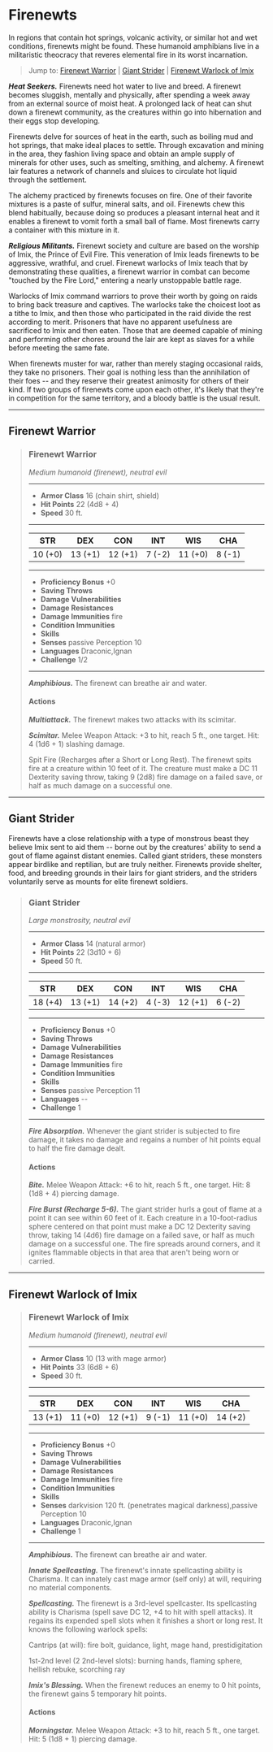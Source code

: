 # Firenewts
In regions that contain hot springs, volcanic activity, or similar hot and wet conditions, firenewts might be found. These humanoid amphibians live in a militaristic theocracy that reveres elemental fire in its worst incarnation.

> Jump to: [Firenewt Warrior](#firenewt-warrior) | [Giant Strider](#giant-strider) | [Firenewt Warlock of Imix](#firenewt-warlock-of-imix)

***Heat Seekers.*** Firenewts need hot water to live and breed. A firenewt becomes sluggish, mentally and physically, after spending a week away from an external source of moist heat. A prolonged lack of heat can shut down a firenewt community, as the creatures within go into hibernation and their eggs stop developing.

Firenewts delve for sources of heat in the earth, such as boiling mud and hot springs, that make ideal places to settle. Through excavation and mining in the area, they fashion living space and obtain an ample supply of minerals for other uses, such as smelting, smithing, and alchemy. A firenewt lair features a network of channels and sluices to circulate hot liquid through the settlement.

The alchemy practiced by firenewts focuses on fire. One of their favorite mixtures is a paste of sulfur, mineral salts, and oil. Firenewts chew this blend habitually, because doing so produces a pleasant internal heat and it enables a firenewt to vomit forth a small ball of flame. Most firenewts carry a container with this mixture in it.

***Religious Militants.*** Firenewt society and culture are based on the worship of Imix, the Prince of Evil Fire. This veneration of Imix leads firenewts to be aggressive, wrathful, and cruel. Firenewt warlocks of Imix teach that by demonstrating these qualities, a firenewt warrior in combat can become "touched by the Fire Lord," entering a nearly unstoppable battle rage.

Warlocks of Imix command warriors to prove their worth by going on raids to bring back treasure and captives. The warlocks take the choicest loot as a tithe to Imix, and then those who participated in the raid divide the rest according to merit. Prisoners that have no apparent usefulness are sacrificed to Imix and then eaten. Those that are deemed capable of mining and performing other chores around the lair are kept as slaves for a while before meeting the same fate.

When firenewts muster for war, rather than merely staging occasional raids, they take no prisoners. Their goal is nothing less than the annihilation of their foes -- and they reserve their greatest animosity for others of their kind. If two groups of firenewts come upon each other, it's likely that they're in competition for the same territory, and a bloody battle is the usual result.

---

## Firenewt Warrior

>### Firenewt Warrior
>*Medium humanoid (firenewt), neutral evil*
>___
>- **Armor Class** 16 (chain shirt, shield)
>- **Hit Points** 22 (4d8 + 4)
>- **Speed** 30 ft.
>___
>|**STR**|**DEX**|**CON**|**INT**|**WIS**|**CHA**|
>|:---:|:---:|:---:|:---:|:---:|:---:|
>|10 (+0)|13 (+1)|12 (+1)|7 (-2)|11 (+0)|8 (-1)|
>
>___
>- **Proficiency Bonus** +0
>- **Saving Throws** 
>- **Damage Vulnerabilities** 
>- **Damage Resistances** 
>- **Damage Immunities** fire
>- **Condition Immunities** 
>- **Skills** 
>- **Senses** passive Perception 10
>- **Languages** Draconic,Ignan
>- **Challenge** 1/2
>___
>***Amphibious.*** The firenewt can breathe air and water.
>
>#### Actions
>***Multiattack.*** The firenewt makes two attacks with its scimitar.
>
>***Scimitar.*** Melee Weapon Attack: +3 to hit, reach 5 ft., one target. Hit: 4 (1d6 + 1) slashing damage.
>
>Spit Fire (Recharges after a Short or Long Rest). The firenewt spits fire at a creature within 10 feet of it. The creature must make a DC 11 Dexterity saving throw, taking 9 (2d8) fire damage on a failed save, or half as much damage on a successful one.
>

---

## Giant Strider
Firenewts have a close relationship with a type of monstrous beast they believe Imix sent to aid them -- borne out by the creatures' ability to send a gout of flame against distant enemies. Called giant striders, these monsters appear birdlike and reptilian, but are truly neither. Firenewts provide shelter, food, and breeding grounds in their lairs for giant striders, and the striders voluntarily serve as mounts for elite firenewt soldiers.

>### Giant Strider
>*Large monstrosity, neutral evil*
>___
>- **Armor Class** 14 (natural armor)
>- **Hit Points** 22 (3d10 + 6)
>- **Speed** 50 ft.
>___
>|**STR**|**DEX**|**CON**|**INT**|**WIS**|**CHA**|
>|:---:|:---:|:---:|:---:|:---:|:---:|
>|18 (+4)|13 (+1)|14 (+2)|4 (-3)|12 (+1)|6 (-2)|
>
>___
>- **Proficiency Bonus** +0
>- **Saving Throws** 
>- **Damage Vulnerabilities** 
>- **Damage Resistances** 
>- **Damage Immunities** fire
>- **Condition Immunities** 
>- **Skills** 
>- **Senses** passive Perception 11
>- **Languages** --
>- **Challenge** 1
>___
>***Fire Absorption.*** Whenever the giant strider is subjected to fire damage, it takes no damage and regains a number of hit points equal to half the fire damage dealt.
>
>#### Actions
>***Bite.*** Melee Weapon Attack: +6 to hit, reach 5 ft., one target. Hit: 8 (1d8 + 4) piercing damage.
>
>***Fire Burst (Recharge 5-6).*** The giant strider hurls a gout of flame at a point it can see within 60 feet of it. Each creature in a 10-foot-radius sphere centered on that point must make a DC 12 Dexterity saving throw, taking 14 (4d6) fire damage on a failed save, or half as much damage on a successful one. The fire spreads around corners, and it ignites flammable objects in that area that aren't being worn or carried.
>

---

## Firenewt Warlock of Imix

>### Firenewt Warlock of Imix
>*Medium humanoid (firenewt), neutral evil*
>___
>- **Armor Class** 10 (13 with mage armor)
>- **Hit Points** 33 (6d8 + 6)
>- **Speed** 30 ft.
>___
>|**STR**|**DEX**|**CON**|**INT**|**WIS**|**CHA**|
>|:---:|:---:|:---:|:---:|:---:|:---:|
>|13 (+1)|11 (+0)|12 (+1)|9 (-1)|11 (+0)|14 (+2)|
>
>___
>- **Proficiency Bonus** +0
>- **Saving Throws** 
>- **Damage Vulnerabilities** 
>- **Damage Resistances** 
>- **Damage Immunities** fire
>- **Condition Immunities** 
>- **Skills** 
>- **Senses** darkvision 120 ft. (penetrates magical darkness),passive Perception 10
>- **Languages** Draconic,Ignan
>- **Challenge** 1
>___
>***Amphibious.*** The firenewt can breathe air and water.
>
>***Innate Spellcasting.*** The firenewt's innate spellcasting ability is Charisma. It can innately cast mage armor (self only) at will, requiring no material components.
>
>***Spellcasting.*** The firenewt is a 3rd-level spellcaster. Its spellcasting ability is Charisma (spell save DC 12, +4 to hit with spell attacks). It regains its expended spell slots when it finishes a short or long rest. It knows the following warlock spells:
>
>Cantrips (at will): fire bolt, guidance, light, mage hand, prestidigitation
>
>1st-2nd level (2 2nd-level slots): burning hands, flaming sphere, hellish rebuke, scorching ray
>
>***Imix's Blessing.*** When the firenewt reduces an enemy to 0 hit points, the firenewt gains 5 temporary hit points.
>
>#### Actions
>***Morningstar.*** Melee Weapon Attack: +3 to hit, reach 5 ft., one target. Hit: 5 (1d8 + 1) piercing damage.
>

